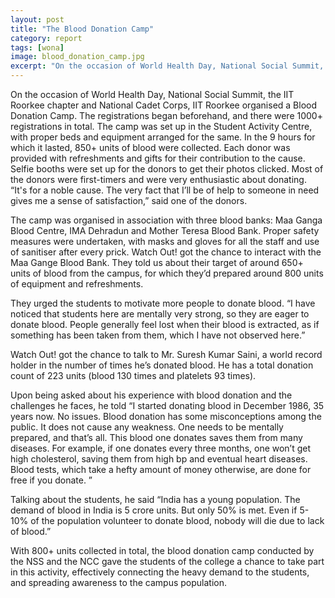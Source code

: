 ```yaml
---
layout: post
title: "The Blood Donation Camp"
category: report
tags: [wona]
image: blood_donation_camp.jpg
excerpt: "On the occasion of World Health Day, National Social Summit, the IIT Roorkee chapter and National Cadet Corps, IIT Roorkee organised a Blood Donation Camp."
---
```


On the occasion of World Health Day, National Social Summit, the IIT Roorkee chapter and National Cadet Corps, IIT Roorkee organised a Blood Donation Camp. The registrations began beforehand, and there were 1000+ registrations in total. The camp was set up in the Student Activity Centre, with proper beds and equipment arranged for the same. In the 9 hours for which it lasted, 850+ units of blood were collected. Each donor was provided with refreshments and gifts for their contribution to the cause. Selfie booths were set up for the donors to get their photos clicked. Most of the donors were first-timers and were very enthusiastic about donating. “It's for a noble cause. The very fact that I’ll be of help to someone in need gives me a sense of satisfaction,” said one of the donors.

The camp was organised in association with three blood banks: Maa Ganga Blood Centre, IMA Dehradun and Mother Teresa Blood Bank. Proper safety measures were undertaken, with masks and gloves for all the staff and use of sanitiser after every prick. Watch Out! got the chance to interact with the Maa Gange Blood Bank. They told us about their target of around 650+ units of blood from the campus, for which they’d prepared around 800 units of equipment and refreshments. 

They urged the students to motivate more people to donate blood. “I have noticed that students here are mentally very strong, so they are eager to donate blood. People generally feel lost when their blood is extracted, as if something has been taken from them, which I have not observed here.” 

Watch Out! got the chance to talk to Mr. Suresh Kumar Saini, a world record holder in the number of times he’s donated blood. He has a total donation count  of 223 units (blood 130 times and platelets 93 times). 

Upon being asked about his experience with blood donation and the challenges he faces, he told “I started donating blood in December 1986, 35 years now. No issues. Blood donation has some misconceptions among the public. It does not cause any weakness. One needs to be mentally prepared, and that’s all. This blood one donates saves them from many diseases. For example, if one donates every three months, one won’t get high cholesterol, saving them from high bp and eventual heart diseases. Blood tests, which take a hefty amount of money otherwise, are done for free if you donate. ” 

Talking about the students, he said “India has a young population. The demand of blood in India is 5 crore units. But only 50% is met. Even if 5-10% of the population volunteer to donate blood, nobody will die due to lack of blood.”

With 800+ units collected in total, the blood donation camp conducted by the NSS and the NCC gave the students of the college a chance to take part in this activity, effectively connecting the heavy demand to the students, and spreading awareness to the campus population. 
